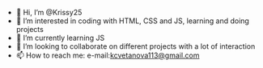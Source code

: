 - 👋 Hi, I’m @Krissy25
- 👀 I’m interested in coding with HTML, CSS and JS, learning and doing projects
- 🌱 I’m currently learning JS
- 💞️ I’m looking to collaborate on different projects with a lot of interaction 
- 📫 How to reach me: e-mail:kcvetanova113@gmail.com

<!---
Krissy25/Krissy25 is a ✨ special ✨ repository because its `README.md` (this file) appears on your GitHub profile.
You can click the Preview link to take a look at your changes.
--->
